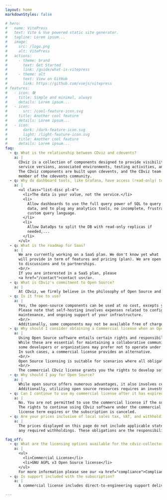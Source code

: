 ```yaml
---
layout: home
markdownStyles: false

# hero:
#   name: VitePress
#   text: Vite & Vue powered static site generator.
#   tagline: Lorem ipsum...
#   image:
#     src: /logo.png
#     alt: VitePress
#   actions:
#     - theme: brand
#       text: Get Started
#       link: /guide/what-is-vitepress
#     - theme: alt
#       text: View on GitHub
#       link: https://github.com/vuejs/vitepress
# features:
#   - icon: 🛠️
#     title: Simple and minimal, always
#     details: Lorem ipsum...
#   - icon:
#       src: /cool-feature-icon.svg
#     title: Another cool feature
#     details: Lorem ipsum...
#   - icon:
#       dark: /dark-feature-icon.svg
#       light: /light-feature-icon.svg
#     title: Another cool feature
#     details: Lorem ipsum...
faq:
  - q: What is the relationship between CDviz and cdevents?
    a: |
      CDviz is a collection of components designed to provide visibility into deployed
      service versions, associated environments, testing activities, and related information.
      The CDviz components are built upon cdevents, and the CDviz team is an active
      member of the cdevents community.
  - q: Why do dashboard tools, like Grafana, have access (read-only) to the DB (PostgreSQL), and NOT go through an API (micro)service?
    a: |
      <ul class="list-disc pl-4">
        <li>The data is your value, not the service.</li>
        <li>
          Allow dashboards to use the full query power of SQL to query
          data, and to plug any analytics tools, no incomplete, frustrated
          custom query language.
        </li>
        <li>
          Allow DataOps to split the DB with read-only replicas if
          needed,...
        </li>
      </ul>
  - q: What is the roadmap for Saas?
    a: |
      We are currently working on a SaaS plan. We don't know yet what
      will provide in term of features and pricing (plan). We are open
      to discussions and to partnerships.
      <br/>
      If you are interested in a SaaS plan, please
      <a href="/contact">contact us</a>.
  - q: What is CDviz's commitment to Open Source?
    a: |
      At CDviz, we firmly believe in the philosophy of Open Source and collaborative development. The cdviz-collector core is licensed under Affero General Public License Version 3 (AGPLv3). The cdviz components for database and Frafana are under the Apache Software License V2. For additional information, please refer to our <a href="/compliance">Compliance Page</a>.
  - q: Is it free to use?
    a: |
      Yes, the open-source components can be used at no cost, excepts your time.
      Please note that self-hosting involves expenses related to configuration,
      maintenance, and ongoing support of your infrastructure.
      <br/>
      Additionally, some components may not be available free of charge.
  - q: Why should I consider obtaining a Commercial license when an Open Source license is available?
    a: |
      Using Open Source software entails certain rights and responsibilities.
      While these are essential for maintaining a collaborative community,
      some developers or organizations may prefer not to operate under Open Source licensing terms.
      In such cases, a commercial license provides an alternative.
      <br/>
      Open Source licensing is suitable for scenarios where all obligations under "copyleft" licenses can be fulfilled. When meeting these requirements is not feasible, we recommend opting for a commercial license.
      <br/>
      The commercial CDviz license grants you the rights to develop software on commercial terms without the obligations associated with Open Source licenses. Additionally, purchasing a commercial license provides access to CDviz’s professional support services (see <a href="/#pricing">Pricing</a>).
  - q: Why should I pay for Open Source?
    a: |
      While open source offers numerous advantages, it also involves certain limitations.
      Additionally, utilizing open source resources requires an investment of time.
  - q: Can I continue to use my commercial license after it has expired?
    a: |
      No. You are not permitted to use the commercial license if the subscription is not active.
      The rights to continue using CDviz software under the commercial license expire when the
      license term expires or the subscription is canceled.
  - q: Are your prices inclusive of local sales tax, VAT, and withholding obligations?
    a: |
      The prices displayed on this page do not include applicable state and local sales tax or
      any required withholdings. These obligations are the responsibility of the buyer.

faq_off:
  - q: What are the licensing options available for the cdviz-collector ?
    a: |
      <ul>
        <li>Commercial License</li>
        <li>GNU AGPL v3 Open Source license</li>
      </ul>
      For more information please see our <a href="compliance">Compliance Page</a>.
  - q: Is support included with the subscription?
    a: |
      A commercial license includes direct-to-engineering support delivered through ???TBD???.

---
```

<script setup>
import LandingPage from '../components/LandingPage.vue'
</script>

<LandingPage />
